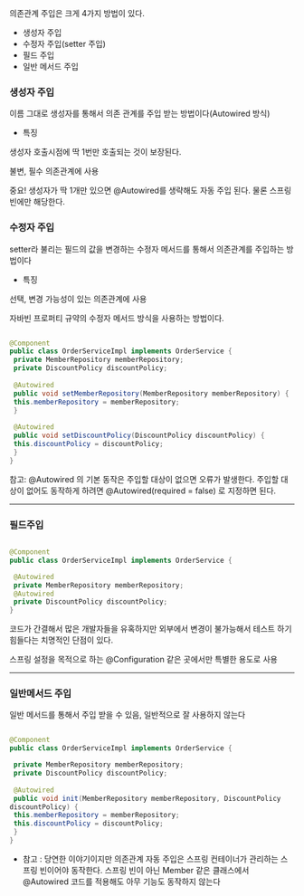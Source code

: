 의존관계 주입은 크게 4가지 방법이 있다.

* 생성자 주입
* 수정자 주입(setter 주입)
* 필드 주입
* 일반 메서드 주입

### 생성자 주입

이름 그대로 생성자를 통해서 의존 관계를 주입 받는 방법이다(Autowired 방식)

- 특징

생성자 호출시점에 딱 1번만 호출되는 것이 보장된다.

불변, 필수 의존관계에 사용

중요! 생성자가 딱 1개만 있으면 @Autowired를 생략해도 자동 주입 된다. 물론 스프링 빈에만 해당한다.

### 수정자 주입

setter라 불리는 필드의 값을 변경하는 수정자 메서드를 통해서 의존관계를 주입하는 방법이다

- 특징

선택, 변경 가능성이 있는 의존관계에 사용

자바빈 프로퍼티 규약의 수정자 메서드 방식을 사용하는 방법이다.

```java

@Component
public class OrderServiceImpl implements OrderService {
 private MemberRepository memberRepository;
 private DiscountPolicy discountPolicy;
 
 @Autowired
 public void setMemberRepository(MemberRepository memberRepository) {
 this.memberRepository = memberRepository;
 }
 
 @Autowired
 public void setDiscountPolicy(DiscountPolicy discountPolicy) {
 this.discountPolicy = discountPolicy;
 }
}

```

참고: @Autowired 의 기본 동작은 주입할 대상이 없으면 오류가 발생한다. 주입할 대상이 없어도 동작하게
하려면 @Autowired(required = false) 로 지정하면 된다.

---

### 필드주입

```java

@Component
public class OrderServiceImpl implements OrderService {

 @Autowired
 private MemberRepository memberRepository;
 @Autowired
 private DiscountPolicy discountPolicy;
}


```

코드가 간결해서 많은 개발자들을 유혹하지만 외부에서 변경이 불가능해서 테스트 하기 힘들다는 치명적인 단점이 있다.

스프링 설정을 목적으로 하는 @Configuration 같은 곳에서만 특별한 용도로 사용

---

### 일반메서드 주입

일반 메서드를 통해서 주입 받을 수 있음, 일반적으로 잘 사용하지 않는다

```java

@Component
public class OrderServiceImpl implements OrderService {

 private MemberRepository memberRepository;
 private DiscountPolicy discountPolicy;
 
 @Autowired
 public void init(MemberRepository memberRepository, DiscountPolicy 
discountPolicy) {
 this.memberRepository = memberRepository;
 this.discountPolicy = discountPolicy;
 }
}


```


* 참고 : 당연한 이야기이지만 의존관계 자동 주입은 스프링 컨테이너가 관리하는 스프링 빈이어야
동작한다. 스프링 빈이 아닌 Member 같은 클래스에서 @Autowired 코드를 적용해도 아무 기능도
동작하지 않는다







